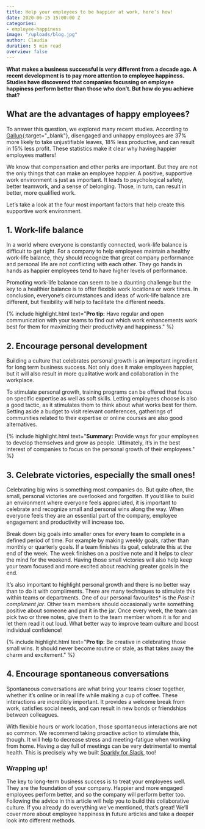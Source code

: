 ```yaml
---
title: Help your employees to be happier at work, here’s how!
date: 2020-06-15 15:00:00 Z
categories:
- employee-happiness
image: "/uploads/blog.jpg"
author: Claudia
duration: 5 min read
overview: false
---
```


**What makes a business successful is very different from a decade ago. A recent development is to pay more attention to employee happiness. Studies have discovered that companies focussing on employee happiness perform better than those who don’t. But how do you achieve that?**

<!--more-->

## What are the advantages of happy employees?  

To answer this question, we explored many recent studies. According to [Gallup](https://dynamicsignal.com/2017/04/21/employee-productivity-statistics-every-stat-need-know/){:target="_blank"}, disengaged and unhappy employees are 37% more likely to take unjustifiable leaves, 18% less productive, and can result in 15% less profit. These statistics make it clear why having happier employees matters! 
  
We know that compensation and other perks are important. But they are not the only things that can make an employee happier. A positive, supportive work environment is just as important. It leads to psychological safety, better teamwork, and a sense of belonging. Those, in turn, can result in better, more qualified work.
  
Let’s take a look at the four most important factors that help create this supportive work environment.

## 1. Work-life balance  

In a world where everyone is constantly connected, work-life balance is difficult to get right. For a company to help employees maintain a healthy work-life balance, they should recognize that great company performance and personal life are not conflicting with each other. They go hands in hands as happier employees tend to have higher levels of performance. 
 

Promoting work-life balance can seem to be a daunting challenge but the key to a healthier balance is to offer flexible work locations or work times. In conclusion, everyone’s circumstances and ideas of work-life balance are different, but flexibility will help to facilitate the different needs. 
  
{% include highlight.html text="**Pro tip:** Have regular and open communication with your teams to find out which work enhancements work best for them for maximizing their productivity and happiness." %}

## 2. Encourage personal development  

Building a culture that celebrates personal growth is an important ingredient for long term business success. Not only does it make employees happier, but it will also result in more qualitative work and collaboration in the workplace. 

  
To stimulate personal growth, training programs can be offered that focus on specific expertise as well as soft skills. Letting employees choose is also a good tactic, as it stimulates them to think about what works best for them. Setting aside a budget to visit relevant conferences, gatherings of communities related to their expertise or online courses are also good alternatives.

{% include highlight.html text="**Summary:** Provide ways for your employees to develop themselves and grow as people. Ultimately, it’s in the best interest of companies to focus on the personal growth of their employees." %}

## 3. Celebrate victories, especially the small ones!  

Celebrating big wins is something most companies do. But quite often, the small, personal victories are overlooked and forgotten. If you’d like to build an environment where everyone feels appreciated, it is important to celebrate and recognize small and personal wins along the way. When everyone feels they are an essential part of the company, employee engagement and productivity will increase too.

  
Break down big goals into smaller ones for every team to complete in a defined period of time. For example by making weekly goals, rather than monthly or quarterly goals. If a team finishes its goal, celebrate this at the end of the week. The week finishes on a positive note and it helps to clear the mind for the weekend. Having those small victories will also help keep your team focused and more excited about reaching greater goals in the end. 
  

It’s also important to highlight personal growth and there is no better way than to do it with compliments. There are many techniques to stimulate this within teams or departments. One of our personal favourites*  is the *Post-it compliment jar*. Other team members should occasionally write something positive about someone and put it in the jar. Once every week, the team can pick two or three notes, give them to the team member whom it is for and let them read it out loud. What better way to improve team culture and boost individual confidence!

{% include highlight.html text="**Pro tip:** Be creative in celebrating those small wins. It should never become routine or stale, as that takes away the charm and excitement." %}

## 4. Encourage spontaneous conversations  

Spontaneous conversations are what bring your teams closer together, whether it’s online or in real life while making a cup of coffee. These interactions are incredibly important. It provides a welcome break from work, satisfies social needs, and can result in new bonds or friendships between colleagues.
  

With flexible hours or work location, those spontaneous interactions are not so common. We recommend taking proactive action to stimulate this, though. It will help to decrease stress and meeting-fatigue when working from home. Having a day full of meetings can be very detrimental to mental health. This is precisely why we built [Sparkly for Slack](https://sparklybot.com), too!

### Wrapping up!

The key to long-term business success is to treat your employees well. They are the foundation of your company. Happier and more engaged employees perform better, and so the company will perform better too. Following the advice in this article will help you to build this collaborative culture. If you already do everything we’ve mentioned, that’s great! We’ll cover more about employee happiness in future articles and take a deeper look into different methods.